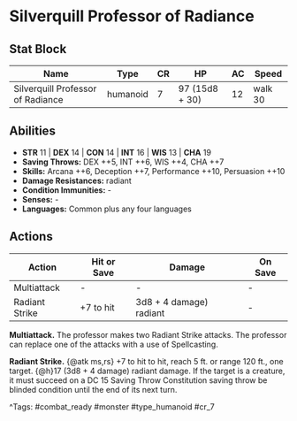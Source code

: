 # Silverquill Professor of Radiance

## Stat Block

| Name | Type | CR | HP | AC | Speed |
|------|------|----|----|----|-------|
| Silverquill Professor of Radiance | humanoid | 7 | 97 (15d8 + 30) | 12 | walk 30 |

## Abilities

- **STR** 11 | **DEX** 14 | **CON** 14 | **INT** 16 | **WIS** 13 | **CHA** 19
- **Saving Throws:** DEX ++5, INT ++6, WIS ++4, CHA ++7  
- **Skills:** Arcana ++6, Deception ++7, Performance ++10, Persuasion ++10  
- **Damage Resistances:** radiant  
- **Condition Immunities:** -  
- **Senses:** -  
- **Languages:** Common plus any four languages


## Actions

| Action | Hit or Save | Damage | On Save |
|--------|--------------|--------|----------|
| Multiattack | - | - | - |
| Radiant Strike | +7 to hit | 3d8 + 4 damage) radiant | - |

**Multiattack.** The professor makes two Radiant Strike attacks. The professor can replace one of the attacks with a use of Spellcasting.

**Radiant Strike.** {@atk ms,rs} +7 to hit to hit, reach 5 ft. or range 120 ft., one target. {@h}17 (3d8 + 4 damage) radiant damage. If the target is a creature, it must succeed on a DC 15 Saving Throw Constitution saving throw be blinded condition until the end of its next turn.


^Tags: #combat_ready #monster #type_humanoid #cr_7